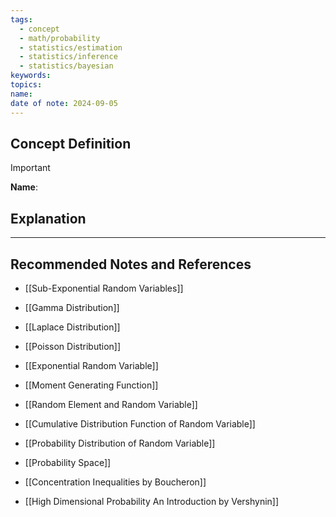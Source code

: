 ```yaml
---
tags:
  - concept
  - math/probability
  - statistics/estimation
  - statistics/inference
  - statistics/bayesian
keywords: 
topics: 
name: 
date of note: 2024-09-05
---
```


## Concept Definition

>[!important]
>**Name**: 



## Explanation





-----------
##  Recommended Notes and References

- [[Sub-Exponential Random Variables]]

- [[Gamma Distribution]]
- [[Laplace Distribution]]
- [[Poisson Distribution]]
- [[Exponential Random Variable]]

- [[Moment Generating Function]]
- [[Random Element and Random Variable]]
- [[Cumulative Distribution Function of Random Variable]]
- [[Probability Distribution of Random Variable]]
- [[Probability Space]]

- [[Concentration Inequalities by Boucheron]]
- [[High Dimensional Probability An Introduction by Vershynin]]
